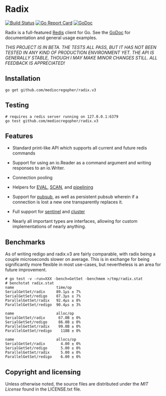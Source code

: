 # Radix

[![Build Status](https://travis-ci.org/mediocregopher/radix.v3.svg)](https://travis-ci.org/mediocregopher/radix.v3)
[![Go Report Card](https://goreportcard.com/badge/github.com/mediocregopher/radix.v3)](https://goreportcard.com/report/github.com/mediocregopher/radix.v3)
[![GoDoc](https://godoc.org/github.com/mediocregopher/radix.v3?status.svg)][godoc]

Radix is a full-featured [Redis][redis] client for Go. See the [GoDoc][godoc]
for documentation and general usage examples.

_*THIS PROJECT IS IN BETA. THE TESTS ALL PASS, BUT IT HAS NOT BEEN TESTED IN ANY
KIND OF PRODUCTION ENVIRONMENT YET. THE API IS GENERALLY STABLE, THOUGH I MAY
MAKE MINOR CHANGES STILL. ALL FEEDBACK IS APPRECIATED!*_

## Installation

    go get github.com/mediocregopher/radix.v3

## Testing

    # requires a redis server running on 127.0.0.1:6379
    go test github.com/mediocregopher/radix.v3

## Features

* Standard print-like API which supports all current and future redis commands

* Support for using an io.Reader as a command argument and writing responses to
  an io.Writer.

* Connection pooling

* Helpers for [EVAL][eval], [SCAN][scan], and [pipelining][pipelining]

* Support for [pubsub][pubsub], as well as persistent pubsub wherein if a
  connection is lost a new one transparently replaces it.

* Full support for [sentinel][sentinel] and [cluster][cluster]

* Nearly all important types are interfaces, allowing for custom implementations
  of nearly anything.

## Benchmarks

As of writing redigo and radix.v3 are fairly comparable, with radix being a
couple microseconds slower on average. This is in exchange for being
significantly more flexible in most use-cases, but nevertheless is an area for
future improvement.

```
# go test -v -run=XXX -bench=GetSet -benchmem >/tmp/radix.stat
# benchstat radix.stat
name                   time/op
SerialGetSet/radix     89.1µs ± 7%
SerialGetSet/redigo    87.3µs ± 7%
ParallelGetSet/radix   92.4µs ± 8%
ParallelGetSet/redigo  90.4µs ± 3%

name                   alloc/op
SerialGetSet/radix      67.0B ± 0%
SerialGetSet/redigo     86.0B ± 0%
ParallelGetSet/radix    99.0B ± 0%
ParallelGetSet/redigo    118B ± 0%

name                   allocs/op
SerialGetSet/radix       4.00 ± 0%
SerialGetSet/redigo      5.00 ± 0%
ParallelGetSet/radix     5.00 ± 0%
ParallelGetSet/redigo    6.00 ± 0%
```

## Copyright and licensing

Unless otherwise noted, the source files are distributed under the *MIT License*
found in the LICENSE.txt file.

[redis]: http://redis.io
[godoc]: https://godoc.org/github.com/mediocregopher/radix.v3
[eval]: https://redis.io/commands/eval
[scan]: https://redis.io/commands/scan
[pipelining]: https://redis.io/topics/pipelining
[pubsub]: https://redis.io/topics/pubsub
[sentinel]: http://redis.io/topics/sentinel
[cluster]: http://redis.io/topics/cluster-spec
